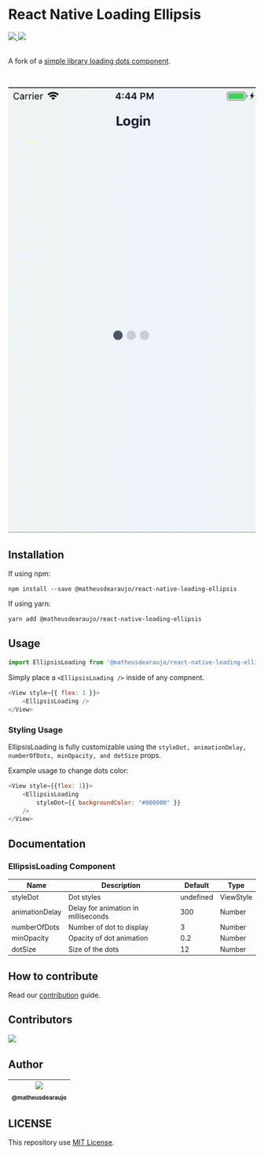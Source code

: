 # React Native Loading Ellipsis

<div>
    <a href="https://github.com/matheusdearaujo/react-native-loading-ellipsis/issues">
        <img src="https://img.shields.io/github/issues/matheusdearaujo/react-native-loading-ellipsis">
    </a>
    <a href="https://github.com/matheusdearaujo/react-native-loading-ellipsis/pulls">
        <img src="https://img.shields.io/github/issues-pr/matheusdearaujo/react-native-loading-ellipsis">
    </a>
</div>

<br>

A fork of a [simple library loading dots component](https://github.com/JanidHam/react-native-loading-ellipsis).

<br>

![](.github/assets/ellipsis-loading.gif)


## Installation
If using npm:

```
npm install --save @matheusdearaujo/react-native-loading-ellipsis
```

If using yarn:

```
yarn add @matheusdearaujo/react-native-loading-ellipsis
```

## Usage
```js
import EllipsisLoading from '@matheusdearaujo/react-native-loading-ellipsis'
```

Simply place a `<EllipsisLoading />` inside of any compnent.

```js
<View style={{ flex: 1 }}>
    <EllipsisLoading />
</View>
```

### Styling Usage
EllipsisLoading is fully customizable using the `styleDot, animationDelay, numberOfDots, minOpacity, and dotSize` props.

Example usage to change dots color:

```js
<View style={{flex: 1}}>
    <EllipsisLoading
        styleDot={{ backgroundColor: "#000000" }}
    />
</View>
```

## Documentation

### EllipsisLoading Component
| Name                      | Description                              | Default     | Type   |
|---------------------------|------------------------------------------|-------------|--------|
| styleDot                  | Dot styles                               | undefined      | ViewStyle |
| animationDelay            | Delay for animation in milliseconds      | 300         | Number |
| numberOfDots              | Number of dot to display                 | 3           | Number |
| minOpacity                | Opacity of dot animation                 | 0.2         | Number |
| dotSize                   | Size of the dots                         | 12          | Number |

## How to contribute
Read our [contribution](/CONTRIBUTING.md) guide.

## Contributors
<a href="https://github.com/matheusdearaujo/react-native-loading-ellipsis/graphs/contributors"><img src="https://contrib.rocks/image?repo=matheusdearaujo/react-native-loading-ellipsis" /></a>

## Author
| [<img src="https://avatars.githubusercontent.com/u/61164981?v=3&s=115"><br><sub>@matheusdearaujo</sub>](https://github.com/matheusdearaujo) |
| :-----------------------------------------------------------------------------------------------------------------------------------------: |

## LICENSE
This repository use [MIT License](/LICENSE).
